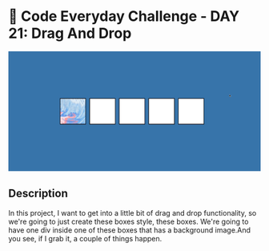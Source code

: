 # 🚀 Code Everyday Challenge - DAY 21: Drag And Drop
![Challenge Image](images/day-21.png)

## Description
In this project,  I want to get into a little bit of drag and drop functionality, so we're going to just create these boxes style, these boxes. We're going to have one div inside one of these boxes that has a background image.And you see, if I grab it, a couple of things happen.



